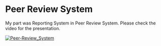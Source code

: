# Peer Review System
My part was Reporting System in Peer Review System. Please check the video for the presentation.

[![Peer-Review_System](https://user-images.githubusercontent.com/84678151/201978331-00d005ab-d91e-4fe7-bbbd-b0a2a3b43a0a.png)](https://www.youtube.com/watch?v=ZH4lVy8Qvpo)
